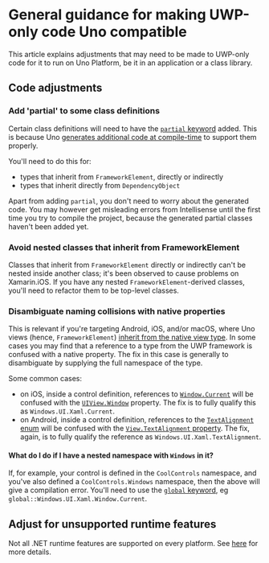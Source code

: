 # General guidance for making UWP-only code Uno compatible

This article explains adjustments that may need to be made to UWP-only code for it to run on Uno Platform, be it in an application or a class library.

## Code adjustments

### Add 'partial' to some class definitions

Certain class definitions will need to have the [`partial` keyword](https://docs.microsoft.com/en-us/dotnet/csharp/language-reference/keywords/partial-type) added. This is because Uno [generates additional code at compile-time](./uno-development/uno-internals-overview.md#dependencyobject-implementation-generator) to support them properly.

You'll need to do this for:

 - types that inherit from `FrameworkElement`, directly or indirectly
 - types that inherit directly from `DependencyObject`

Apart from adding `partial`, you don't need to worry about the generated code. You may however get misleading errors from Intellisense until the first time you try to compile the project, because the generated partial classes haven't been added yet.

### Avoid nested classes that inherit from FrameworkElement

Classes that inherit from `FrameworkElement` directly or indirectly can't be nested inside another class; it's been observed to cause problems on Xamarin.iOS. If you have any nested `FrameworkElement`-derived classes, you'll need to refactor them to be top-level classes.

### Disambiguate naming collisions with native properties

This is relevant if you're targeting Android, iOS, and/or macOS, where Uno views (hence, `FrameworkElement`) [inherit from the native view type](native-views.md). In some cases you may find that a reference to a type from the UWP framework is confused with a native property. The fix in this case is generally to disambiguate by supplying the full namespace of the type.

Some common cases:

 - on iOS, inside a control definition, references to [`Window.Current`](https://docs.microsoft.com/en-us/uwp/api/windows.ui.xaml.window.current) will be confused with the [`UIView.Window`](https://docs.microsoft.com/en-us/dotnet/api/uikit.uiview.window) property. The fix is to fully qualify this as `Windows.UI.Xaml.Current`. 
 - on Android, inside a control definition, references to the [`TextAlignment` enum](https://docs.microsoft.com/en-us/uwp/api/windows.ui.xaml.textalignment) will be confused with the [`View.TextAlignment` property](https://docs.microsoft.com/en-us/dotnet/api/android.views.view.textalignment). The fix, again, is to fully qualify the reference as `Windows.UI.Xaml.TextAlignment`.

#### What do I do if I have a nested namespace with `Windows` in it?

If, for example, your control is defined in the `CoolControls` namespace, and you've also defined a `CoolControls.Windows` namespace, then the above will give a compilation error. You'll need to use the [`global` keyword](https://docs.microsoft.com/en-us/dotnet/csharp/language-reference/operators/namespace-alias-qualifier), eg `global::Windows.UI.Xaml.Window.Current`.

## Adjust for unsupported runtime features

Not all .NET runtime features are supported on every platform. See [here](migrating-before-you-start.md) for more details.